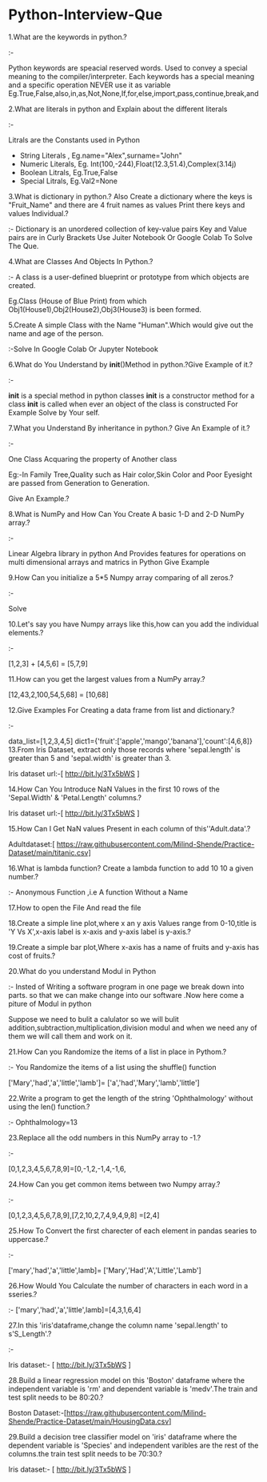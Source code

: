 # Python-Interview-Que

1.What are the keywords in python.?

:-

Python keywords are speacial reserved words.
Used to convey a special meaning to the compiler/interpreter.
Each keywords has a special meaning and a specific operation
NEVER use it as variable
Eg.True,False,also,in,as,Not,None,If,for,else,import,pass,continue,break,and

2.What are literals in python and Explain about the different literals

:-

Litrals are the Constants used in Python

* String Literals , Eg.name="Alex",surname="John"
* Numeric Literals, Eg. Int(100,-244),Float(12.3,51.4),Complex(3.14j)
* Boolean Litrals, Eg.True,False
* Special Litrals, Eg.Val2=None


3.What is dictionary in python.? Also Create a dictionary where the keys is "Fruit_Name" and there are 4 fruit names as values Print there keys and values Individual.?

:-
Dictionary is an unordered collection of key-value pairs
Key and Value pairs are in Curly Brackets
Use Juiter Notebook Or Google Colab To Solve The Que.

4.What are Classes And Objects In Python.?

:- A class is a user-defined blueprint or prototype from which objects are created.

Eg.Class (House of Blue Print) from which Obj1(House1),Obj2(House2),Obj3(House3) is been formed.

5.Create A simple Class with the Name "Human".Which would give out the name and age of the person.

:-Solve In Google Colab Or Jupyter Notebook

6.What do You Understand by __init__()Method in python.?Give Example of it.?

:-

__init__ is a special method in python classes
__init__ is a constructor method for a class
__init__ is called when ever an object of the class is constructed
For Example Solve by Your self.

7.What you Understand By inheritance in python.? Give An Example of it.?

:-

One Class Acquaring the property of Another class

Eg:-In Family Tree,Quality such as Hair color,Skin Color and Poor Eyesight are passed from Generation to Generation.

Give An Example.?

8.What is NumPy and How Can You Create A basic 1-D and 2-D NumPy array.?

:-

Linear Algebra library in python
And Provides features for operations on multi dimensional arrays and matrics in Python
Give Example

9.How Can you initialize a 5*5 Numpy array comparing of all zeros.?

:-

Solve

10.Let's say you have Numpy arrays like this,how can you add the individual elements.?

:-

[1,2,3] + [4,5,6] = [5,7,9]

11.How can you get the  largest values from a NumPy array.?

[12,43,2,100,54,5,68] = [10,68]

12.Give Examples For Creating a data frame from list and dictionary.?

:-

data_list=[1,2,3,4,5]
dict1={'fruit':['apple','mango','banana'],'count':[4,6,8]}
13.From Iris Dataset, extract only those records where 'sepal.length' is greater than 5 and 'sepal.width' is greater than 3.

Iris dataset url:-[ http://bit.ly/3Tx5bWS ]

14.How Can You Introduce NaN Values in the first 10 rows of the 'Sepal.Width' & 'Petal.Length' columns.?

Iris dataset url:-[ http://bit.ly/3Tx5bWS ]

15.How Can I Get NaN values Present in each column of this''Adult.data'.?

Adultdataset:[ https://raw.githubusercontent.com/Milind-Shende/Practice-Dataset/main/titanic.csv]

16.What is lambda function? Create a lambda function to add 10 10 a given number.?

:- Anonymous Function ,i.e A function Without a Name

17.How to open the File And read the file

18.Create a simple line plot,where x an y axis Values range from 0-10,title is 'Y Vs X',x-axis label is x-axis and y-axis label is y-axis.?

19.Create a simple bar plot,Where x-axis has a name of fruits and y-axis has cost of fruits.?

20.What do you understand Modul in Python

:- Insted of Writing a software program in one page we break down into parts. so that we can make change into our software .Now here come a piture of Modul in python

Suppose we need to bulit a calulator so we will bulit addition,subtraction,multiplication,division modul and when we need any of them we will call them and work on it.

21.How Can you Randomize the items of a list in place in Pythom.?

:- You Randomize the items of a list using the shuffle() function

['Mary','had','a','little','lamb']= ['a','had','Mary','lamb','little']

22.Write a program to get the length of the string 'Ophthalmology' without using the len() function.?

:- Ophthalmology=13

23.Replace all the odd numbers in this NumPy array to -1.?

:-

[0,1,2,3,4,5,6,7,8,9]=[0,-1,2,-1,4,-1,6,

24.How Can you get common items between two Numpy array.?

:-

[0,1,2,3,4,5,6,7,8,9],[7,2,10,2,7,4,9,4,9,8] =[2,4]

25.How To Convert the first charecter of each element in pandas searies to uppercase.?

:-

['mary','had','a','little',lamb]= ['Mary','Had','A','Little','Lamb']

26.How Would You Calculate the number of characters in each word in a sseries.?

:- ['mary','had','a','little',lamb]=[4,3,1,6,4]

27.In this 'iris'dataframe,change the column name 'sepal.length' to s'S_Length'.?

:-

Iris dataset:- [ http://bit.ly/3Tx5bWS ]

28.Build a linear regression model on this 'Boston' dataframe where the independent variable is 'rm' and dependent variable is 'medv'.The train and test split needs to be 80:20.?

Boston Dataset:-[https://raw.githubusercontent.com/Milind-Shende/Practice-Dataset/main/HousingData.csv]

29.Build a decision tree classifier model on 'iris' dataframe where the dependent variable is 'Species' and independent varibles are the rest of the columns.the train test split needs to be 70:30.?

Iris dataset:- [ http://bit.ly/3Tx5bWS ]
